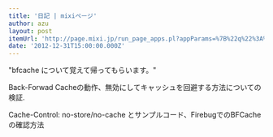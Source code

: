 ```yaml
---
title: '日記 | mixiページ'
author: azu
layout: post
itemUrl: 'http://page.mixi.jp/run_page_apps.pl?appParams=%7B%22q%22%3A%22view_diary%22%2C%22diary_id%22%3A%22626856%22%7D&module_id=1624755&page_id=287564'
date: '2012-12-31T15:00:00.000Z'
---
```

"bfcache について覚えて帰ってもらいます。"

Back-Forwad Cacheの動作、無効にしてキャッシュを回避する方法についての検証.

Cache-Control: no-store/no-cache とサンプルコード、FirebugでのBFCacheの確認方法
